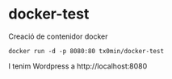 # docker-test
Creació de contenidor docker

```
docker run -d -p 8080:80 tx0min/docker-test

```

I tenim Wordpress a http://localhost:8080
